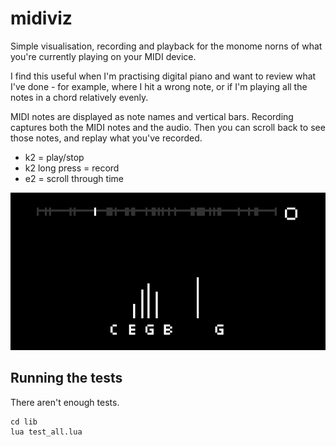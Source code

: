 # midiviz

Simple visualisation, recording and playback for the monome norns
of what you're currently playing on your MIDI device.

I find this useful when I'm practising digital piano and want to review
what I've done - for example, where I hit a wrong note, or if I'm
playing all the notes in a chord relatively evenly.

MIDI notes are displayed as note names and vertical bars.
Recording captures both the MIDI notes and the audio.
Then you can scroll back to see those notes, and replay what
you've recorded.

- k2 = play/stop
- k2 long press = record
- e2 = scroll through time

![Screenshot](screenshot.png)

## Running the tests

There aren't enough tests.

```
cd lib
lua test_all.lua
```
